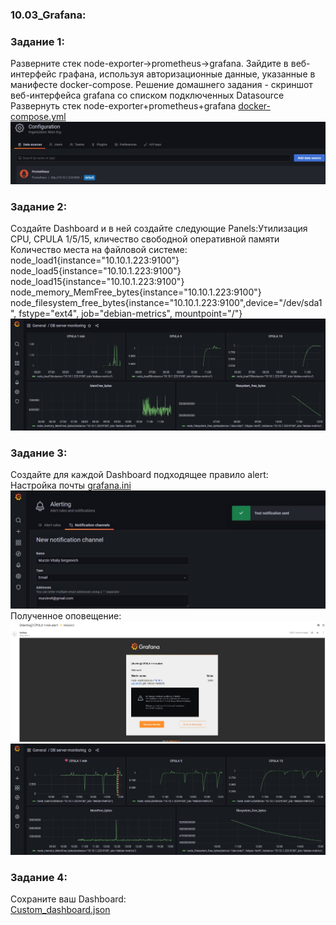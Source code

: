 ### 10.03_Grafana: </br>
### Задание 1: </br>
Разверните стек node-exporter->prometheus->grafana. Зайдите в веб-интерфейс графана, используя авторизационные данные, указанные
в манифесте docker-compose. Решение домашнего задания - скриншот веб-интерфейса grafana со списком подключенных Datasource </br>
Развернуть стек node-exporter+prometheus+grafana [docker-compose.yml](https://github.com/murzinvit/10.03_Grafana/blob/28ef297f1c8bd89cd8176604de0b8e18a0bc553c/docker-compose.yml) </br>
![grafana_datasource](https://github.com/murzinvit/screen/blob/32d88c2706c477d46736e53e48fcc02a5ace2e6c/Grafana_datasource_1.jpg) </br>
### Задание 2: </br>
Создайте Dashboard и в ней создайте следующие Panels:Утилизация CPU, CPULA 1/5/15, кличество свободной оперативной памяти </br>
Количество места на файловой системе: </br>
node_load1{instance="10.10.1.223:9100"} </br>
node_load5{instance="10.10.1.223:9100"} </br>
node_load15{instance="10.10.1.223:9100"} </br>
node_memory_MemFree_bytes{instance="10.10.1.223:9100"} </br>
node_filesystem_free_bytes{instance="10.10.1.223:9100",device="/dev/sda1", fstype="ext4", job="debian-metrics", mountpoint="/"} </br>
![grafana_dashboards](https://github.com/murzinvit/screen/blob/b7728cd1f21698d2151f61ba44c6659b49e3c745/Grafana_dasboard_1.jpg) </br>
### Задание 3: </br>
Создайте для каждой Dashboard подходящее правило alert: </br>
Настройка почты [grafana.ini](https://github.com/murzinvit/10.03_Grafana/blob/fc57b016e04897146e78821471defe607559eac4/configs/grafana.ini) </br>
![Grafana_test_notification](https://github.com/murzinvit/screen/blob/e05d7c813c4916da522de995a8633f39d8bf4f5b/Grafana_test_notification.jpg) </br>
Полученное оповещение: </br>
![Grafana_test_notification](https://github.com/murzinvit/screen/blob/83f8bb31b75afd39852f37b80f934fbdf6f06848/Grafana_message_alert.jpg) </br>
![Grafana_alert_dasboard_state](https://github.com/murzinvit/screen/blob/c6f21a06f8b4db373c7c8a4ae51759763058da28/Grafana_alert_dasboard_state.jpg) </br>
### Задание 4: </br>
Сохраните ваш Dashboard: </br>
[Custom_dashboard.json](https://github.com/murzinvit/10.03_Grafana/blob/f3647b6662bb7db8e7adeec222a1e11fffb7a9a2/Custom_dashboard.json) </br>
